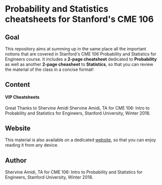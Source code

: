 # Probability and Statistics cheatsheets for Stanford's CME 106
## Goal
This repository aims at summing up in the same place all the important notions that are covered in Stanford's CME 106 Probability and Statistics for Engineers course. It includes a **2-page cheatsheet** dedicated to **Probability** as well as another **2-page cheasheet** to **Statistics**, so that you can review the material of the class in a concise format!

## Content

#### VIP Cheatsheets


Great Thanks to Shervine Amidi
Shervine Amidi, TA for CME 106: Intro to Probability and Statistics for Engineers, Stanford University, Winter 2018.

## Website
This material is also available on a dedicated [website](https://stanford.edu/~shervine/teaching/cme-106), so that you can enjoy reading it from any device.

## Author
Shervine Amidi, TA for CME 106: Intro to Probability and Statistics for Engineers, Stanford University, Winter 2018.

